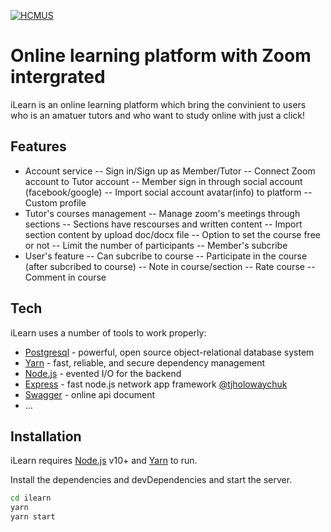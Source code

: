 [![HCMUS](https://www.hcmus.edu.vn/images/logo81.png)](https://www.hcmus.edu.vn/)
# Online learning platform with Zoom intergrated

iLearn is an online learning platform which bring the convinient to users who is an amatuer tutors and who want to study online with just a click!

## Features

- Account service
-- Sign in/Sign up as Member/Tutor
-- Connect Zoom account to Tutor account
-- Member sign in through social account (facebook/google)
-- Import social account avatar(info) to platform
-- Custom profile
- Tutor's courses management
-- Manage zoom's meetings through sections
-- Sections have rescourses and written content
-- Import section content by upload doc/docx file
-- Option to set the course free or not
-- Limit the number of participants
-- Member's subcribe 
- User's feature
-- Can subcribe to course
-- Participate in the course (after subcribed to course)
-- Note in course/section
-- Rate course
-- Comment in course

## Tech

iLearn uses a number of tools to work properly:

- [Postgresql] - powerful, open source object-relational database system
- [Yarn] - fast, reliable, and secure dependency management
- [Node.js] - evented I/O for the backend
- [Express] - fast node.js network app framework [@tjholowaychuk]
- [Swagger] - online api document
- ...

## Installation

iLearn requires [Node.js] v10+ and [Yarn] to run.

Install the dependencies and devDependencies and start the server.

```sh
cd ilearn
yarn
yarn start
```
   [Yarn]: <https://yarnpkg.com/>
   [Node.js]: <http://nodejs.org>
   [Postgresql]: <http://www.postgresql.org>
   [@tjholowaychuk]: <http://twitter.com/tjholowaychuk>
   [express]: <http://expressjs.com>
   [Swagger]: <https://swagger.io>
